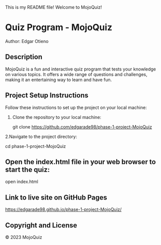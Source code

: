 This is my README file! Welcome to MojoQuiz!

# Quiz Program - MojoQuiz

Author: Edgar Otieno

## Description

MojoQuiz is a fun and interactive quiz program that tests your knowledge on various topics. It offers a wide range of questions and challenges, making it an entertaining way to learn and have fun.

## Project Setup Instructions

Follow these instructions to set up the project on your local machine:

1. Clone the repository to your local machine:

   git clone https://github.com/edgarade98/phase-1-project-MojoQuiz

2.Navigate to the project directory:

cd phase-1-project-MojoQuiz

## Open the index.html file in your web browser to start the quiz:

open index.html

## Link to live site on GitHub Pages 

https://edgarade98.github.io/phase-1-project-MojoQuiz/

## Copyright and License

© 2023 MojoQuiz


